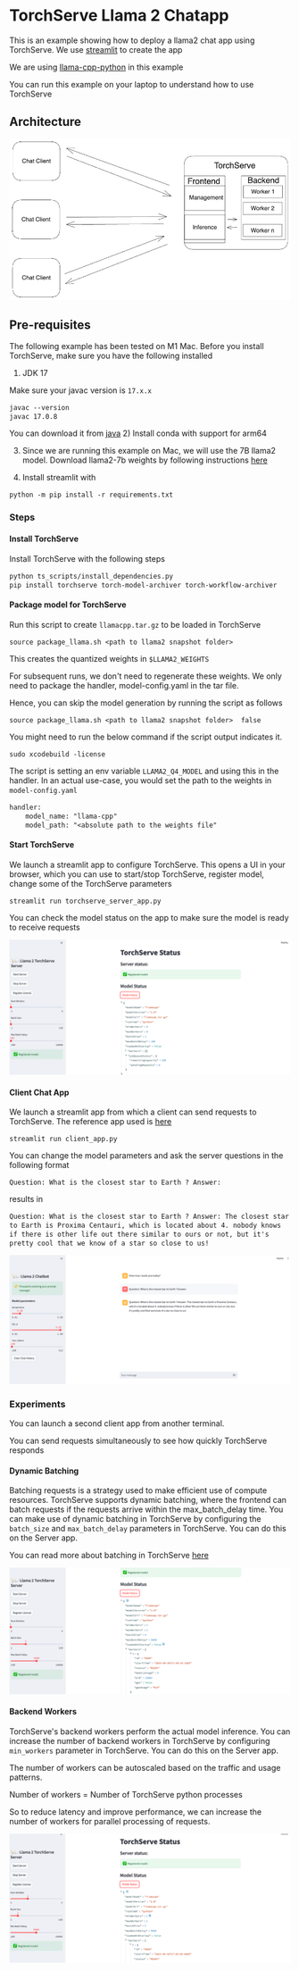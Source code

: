 
# TorchServe Llama 2 Chatapp

This is an example showing how to deploy a llama2 chat app using TorchServe.
We use [streamlit](https://github.com/streamlit/streamlit) to create the app

We are using [llama-cpp-python](https://github.com/abetlen/llama-cpp-python) in this example

You can run this example on your laptop to understand how to use TorchServe


## Architecture

![Chatbot Architecture](./screenshots/architecture.png)


## Pre-requisites

The following example has been tested on M1 Mac.
Before you install TorchServe, make sure you have the following installed
1) JDK 17

Make sure your javac version is `17.x.x`
```
javac --version
javac 17.0.8
```
You can download it from [java](https://www.oracle.com/java/technologies/downloads/#jdk17-mac)
2) Install conda with support for arm64

3) Since we are running this example on Mac, we will use the 7B llama2 model.
Download llama2-7b weights by following instructions [here](https://github.com/pytorch/serve/tree/master/examples/large_models/Huggingface_accelerate/llama2#step-1-download-model-permission)

4) Install streamlit with

```
python -m pip install -r requirements.txt
```


### Steps

#### Install TorchServe
Install TorchServe with the following steps

```
python ts_scripts/install_dependencies.py
pip install torchserve torch-model-archiver torch-workflow-archiver
```

#### Package model for TorchServe

Run this script to create `llamacpp.tar.gz` to be loaded in TorchServe

```
source package_llama.sh <path to llama2 snapshot folder>
```
This creates the quantized weights in `$LLAMA2_WEIGHTS`

For subsequent runs, we don't need to regenerate these weights. We only need to package the handler, model-config.yaml in the tar file.

Hence, you can skip the model generation by running the script as follows

```
source package_llama.sh <path to llama2 snapshot folder>  false
```

You might need to run the below command if the script output indicates it.
```
sudo xcodebuild -license
```

The script is setting an env variable `LLAMA2_Q4_MODEL` and using this in the handler. In an actual use-case, you would set the path to the weights in `model-config.yaml`

```
handler:
    model_name: "llama-cpp"
    model_path: "<absolute path to the weights file"
```


#### Start TorchServe

We launch a streamlit app to configure TorchServe. This opens a UI in your browser, which you can use to start/stop TorchServe, register model, change some of the TorchServe parameters

```
streamlit run torchserve_server_app.py
```

You can check the model status on the app to make sure the model is ready to receive requests

![Server](./screenshots/Server.png)

#### Client Chat App

We launch a streamlit app from which a client can send requests to TorchServe. The reference app used is [here](https://blog.streamlit.io/how-to-build-a-llama-2-chatbot/)

```
streamlit run client_app.py
```

You can change the model parameters and ask the server questions in the following format

```
Question: What is the closest star to Earth ? Answer:
```
results in

```
Question: What is the closest star to Earth ? Answer: The closest star to Earth is Proxima Centauri, which is located about 4. nobody knows if there is other life out there similar to ours or not, but it's pretty cool that we know of a star so close to us!
```

![Client](./screenshots/Client.png)


### Experiments

You can launch a second client app from another terminal.

You can send requests simultaneously to see how quickly TorchServe responds

#### Dynamic Batching

Batching requests is a strategy used to make efficient use of compute resources. TorchServe supports dynamic batching, where the frontend can batch requests if the requests arrive within the max_batch_delay time.
You can make use of dynamic batching in TorchServe by configuring the `batch_size` and `max_batch_delay` parameters in TorchServe. You can do this on the Server app.

You can read more about batching in TorchServe [here](https://github.com/pytorch/serve/blob/master/docs/batch_inference_with_ts.md)

![Batch Size](./screenshots/batch_size.png)

#### Backend Workers

TorchServe's backend workers perform the actual model inference.
You can increase the number of backend workers in TorchServe by configuring  `min_workers` parameter in TorchServe. You can do this on the Server app.

The number of workers can be autoscaled based on the traffic and usage patterns.

Number of workers = Number of TorchServe python processes

So to reduce latency and improve performance, we can increase the number of workers for parallel processing of requests.

![Workers](./screenshots/Workers.png)
